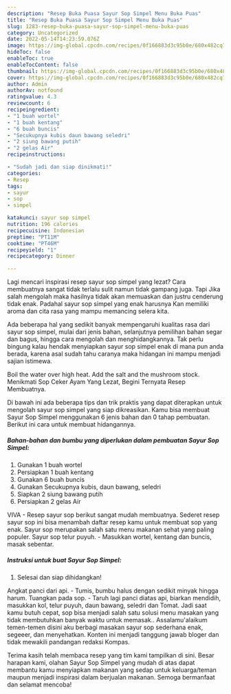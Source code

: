 ```yaml
---
description: "Resep Buka Puasa Sayur Sop Simpel Menu Buka Puas"
title: "Resep Buka Puasa Sayur Sop Simpel Menu Buka Puas"
slug: 1283-resep-buka-puasa-sayur-sop-simpel-menu-buka-puas
category: Uncategorized
date: 2022-05-14T14:23:59.076Z
image: https://img-global.cpcdn.com/recipes/0f166883d3c95b0e/680x482cq70/sayur-sop-simpel-foto-resep-utama.jpg
hideToc: false
enableToc: true
enableTocContent: false
thumbnail: https://img-global.cpcdn.com/recipes/0f166883d3c95b0e/680x482cq70/sayur-sop-simpel-foto-resep-utama.jpg
cover: https://img-global.cpcdn.com/recipes/0f166883d3c95b0e/680x482cq70/sayur-sop-simpel-foto-resep-utama.jpg
author: Admin
authorAv: notfound
ratingvalue: 4.3
reviewcount: 6
recipeingredient:
- "1 buah wortel"
- "1 buah kentang"
- "6 buah buncis"
- "Secukupnya kubis daun bawang seledri"
- "2 siung bawang putih"
- "2 gelas Air"
recipeinstructions:

- "Sudah jadi dan siap dinikmati!"
categories:
- Resep
tags:
- sayur
- sop
- simpel

katakunci: sayur sop simpel 
nutrition: 196 calories
recipecuisine: Indonesian
preptime: "PT11M"
cooktime: "PT46M"
recipeyield: "1"
recipecategory: Dinner

---
```



Lagi mencari inspirasi resep sayur sop simpel yang lezat? Cara membuatnya sangat tidak terlalu sulit namun tidak gampang juga. Tapi Jika salah mengolah maka hasilnya tidak akan memuaskan dan justru cenderung tidak enak. Padahal sayur sop simpel yang enak harusnya Kan memiliki aroma dan cita rasa yang mampu memancing selera kita.


Ada beberapa hal yang sedikit banyak mempengaruhi kualitas rasa dari sayur sop simpel, mulai dari jenis bahan, selanjutnya pemilihan bahan segar dan bagus, hingga cara mengolah dan menghidangkannya. Tak perlu bingung kalau hendak menyiapkan sayur sop simpel enak di mana pun anda berada, karena asal sudah tahu caranya maka hidangan ini mampu menjadi sajian istimewa.

Boil the water over high heat. Add the salt and the mushroom stock. Menikmati Sop Ceker Ayam Yang Lezat, Begini Ternyata Resep Membuatnya.


Di bawah ini ada beberapa tips dan trik praktis yang dapat diterapkan untuk mengolah sayur sop simpel yang siap dikreasikan. Kamu bisa membuat Sayur Sop Simpel menggunakan 6 jenis bahan dan 0 tahap pembuatan. Berikut ini cara untuk membuat hidangannya.

<!--inarticleads1-->

##### Bahan-bahan dan bumbu yang diperlukan dalam pembuatan Sayur Sop Simpel:

1. Gunakan 1 buah wortel
1. Persiapkan 1 buah kentang
1. Gunakan 6 buah buncis
1. Gunakan Secukupnya kubis, daun bawang, seledri
1. Siapkan 2 siung bawang putih
1. Persiapkan 2 gelas Air


VIVA - Resep sayur sop berikut sangat mudah membuatnya. Sederet resep sayur sop ini bisa menambah daftar resep kamu untuk membuat sop yang enak. Sayur sop merupakan salah satu menu makanan sehat yang paling populer. Sayur sop telur puyuh. - Masukkan wortel, kentang dan buncis, masak sebentar. 

<!--inarticleads2-->

##### Instruksi untuk buat Sayur Sop Simpel:


1. Selesai dan siap dihidangkan!

Angkat panci dari api. - Tumis, bumbu halus dengan sedikit minyak hingga harum. Tuangkan pada sop. - Taruh lagi panci diatas api, biarkan mendidih, masukkan kol, telur puyuh, daun bawang, seledri dan Tomat. Jadi saat kamu butuh cepat, sop bisa menjadi salah satu solusi menu masakan yang tidak membutuhkan banyak waktu untuk memasak.. Assalamu&#39;alaikum temen-temen disini aku berbagi masakan sayur sop sederhana enak, segeeer, dan menyehatkan. Konten ini menjadi tanggung jawab bloger dan tidak mewakili pandangan redaksi Kompas. 

Terima kasih telah membaca resep yang tim kami tampilkan di sini. Besar harapan kami, olahan Sayur Sop Simpel yang mudah di atas dapat membantu kamu menyiapkan makanan yang sedap untuk keluarga/teman maupun menjadi inspirasi dalam berjualan makanan. Semoga bermanfaat dan selamat mencoba!
